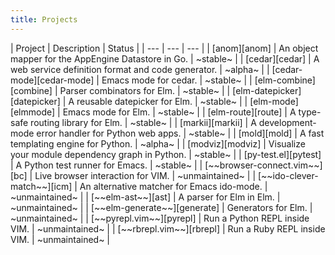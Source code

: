 ```yaml
---
title: Projects
---
```


<div class="projects">
| Project                       | Description                                           | Status         |
| ---                           | ---                                                   | ---            |
| [anom][anom]                  | An object mapper for the AppEngine Datastore in Go.   | ~stable~       |
| [cedar][cedar]                | A web service definition format and code generator.   | ~alpha~        |
| [cedar-mode][cedar-mode]      | Emacs mode for cedar.                                 | ~stable~       |
| [elm-combine][combine]        | Parser combinators for Elm.                           | ~stable~       |
| [elm-datepicker][datepicker]  | A reusable datepicker for Elm.                        | ~stable~       |
| [elm-mode][elmmode]           | Emacs mode for Elm.                                   | ~stable~       |
| [elm-route][route]            | A type-safe routing library for Elm.                  | ~stable~       |
| [markii][markii]              | A development-mode error handler for Python web apps. | ~stable~       |
| [mold][mold]                  | A fast templating engine for Python.                  | ~alpha~        |
| [modviz][modviz]              | Visualize your module dependency graph in Python.     | ~stable~       |
| [py-test.el][pytest]          | A Python test runner for Emacs.                       | ~stable~       |
| [~~browser-connect.vim~~][bc] | Live browser interaction for VIM.                     | ~unmaintained~ |
| [~~ido-clever-match~~][icm]   | An alternative matcher for Emacs ido-mode.            | ~unmaintained~ |
| [~~elm-ast~~][ast]            | A parser for Elm in Elm.                              | ~unmaintained~ |
| [~~elm-generate~~][generate]  | Generators for Elm.                                   | ~unmaintained~ |
| [~~pyrepl.vim~~][pyrepl]      | Run a Python REPL inside VIM.                         | ~unmaintained~ |
| [~~rbrepl.vim~~][rbrepl]      | Run a Ruby REPL inside VIM.                           | ~unmaintained~ |
</div>


[repos]: https://github.com/Bogdanp/repositories
[anom]: https://github.com/Bogdanp/anom
[ast]: https://github.com/Bogdanp/elm-ast
[bc]: https://github.com/Bogdanp/browser-connect.vim
[cedar-mode]: https://github.com/Bogdanp/cedar-mode
[cedar]: https://github.com/Bogdanp/cedar
[combine]: https://github.com/Bogdanp/elm-combine
[datepicker]: https://github.com/Bogdanp/elm-datepicker
[elmmode]: https://github.com/jcollard/elm-mode
[generate]: https://github.com/Bogdanp/elm-generate
[icm]: https://github.com/Bogdanp/ido-clever-match
[markii]: https://github.com/Bogdanp/markii
[mold]: https://github.com/Bogdanp/mold
[modviz]: https://github.com/Bogdanp/modviz
[pyrepl]: https://github.com/Bogdanp/pyrepl.vim
[pytest]: https://github.com/Bogdanp/py-test.el
[rbrepl]: https://github.com/Bogdanp/rbrepl.vim
[route]: https://github.com/Bogdanp/elm-route
